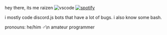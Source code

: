 hey there, its me raizen
![vscode](https://api.statusbadges.me/badge/vscode/791165980838723584) [![spotify](https://api.statusbadges.me/badge/spotify/791165980838723584)](https://api.statusbadges.me/openspotify/791165980838723584)

i mostly code discord.js bots that have a lot of bugs. i also know some bash.

pronouns: he/him ♂\n
amateur programmer
